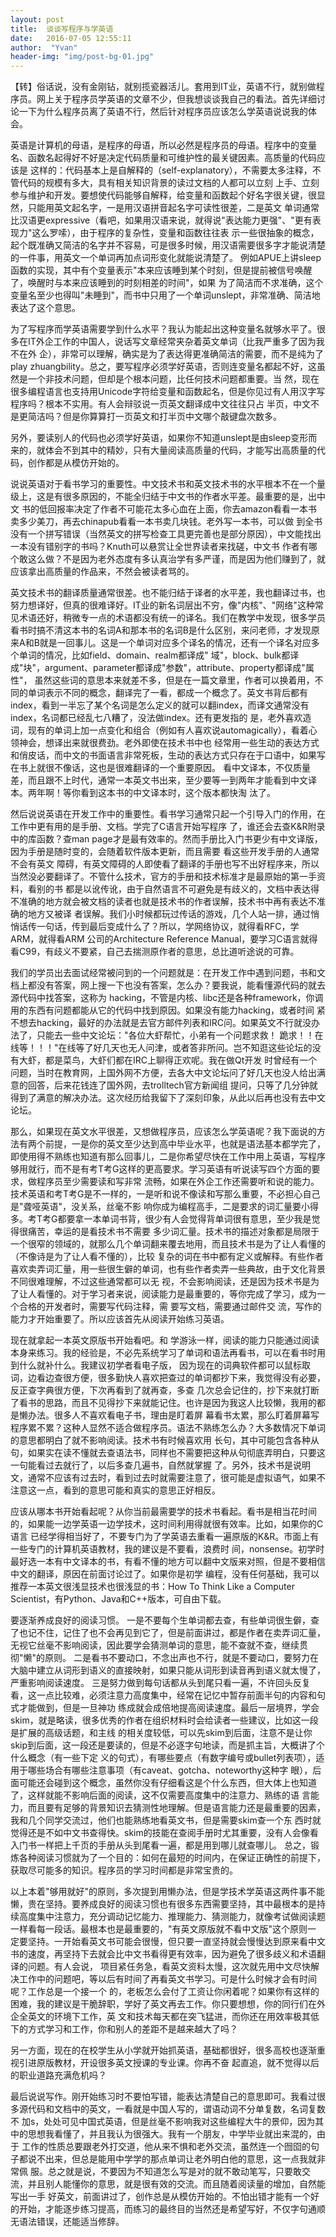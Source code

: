 ```yaml
---
layout: post
title:  谈谈写程序与学英语
date:   2016-07-05 12:55:11
author:  "Yvan"
header-img: "img/post-bg-01.jpg"
---
```


【转】俗话说，没有金刚钻，就别揽瓷器活儿。套用到IT业，英语不行，就别做程序员。网上关于程序员学英语的文章不少，但我想谈谈我自己的看法。首先详细讨论一下为什么程序员离了英语不行，然后针对程序员应该怎么学英语说说我的体会。

英语是计算机的母语，是程序的母语，所以必然是程序员的母语。程序中的变量名、函数名起得好不好是决定代码质量和可维护性的最关键因素。高质量的代码应该是 这样的：代码基本上是自解释的（self-explanatory），不需要太多注释，不管代码的规模有多大，具有相关知识背景的读过文档的人都可以立刻 上手、立刻参与维护和开发。要想使代码能够自解释，给变量和函数起个好名字很关键，很显然，只能用英文起名字，一是用汉语拼音起名字可读性很差，二是英文 单词通常比汉语更expressive（看吧，如果用汉语来说，就得说"表达能力更强"、"更有表现力"这么罗嗦），由于程序的复杂性，变量和函数往往表 示一些很抽象的概念，起个既准确又简洁的名字并不容易，可是很多时候，用汉语需要很多字才能说清楚的一件事，用英文一个单词再加点词形变化就能说清楚了。 例如APUE上讲sleep函数的实现，其中有个变量表示"本来应该睡到某个时刻，但是提前被信号唤醒了，唤醒时与本来应该睡到的时刻相差的时间"，如果 为了简洁而不求准确，这个变量名至少也得叫"未睡到"，而书中只用了一个单词unslept，非常准确、简洁地表达了这个意思。

为了写程序而学英语需要学到什么水平？我认为能起出这种变量名就够水平了。很多在IT外企工作的中国人，说话写文章经常夹杂着英文单词（比我严重多了因为我不在外 企），非常可以理解，确实是为了表达得更准确简洁的需要，而不是纯为了play zhuangbility。总之，要写程序必须学好英语，否则连变量名都起不好，这虽然是一个非技术问题，但却是个根本问题，比任何技术问题都重要。当 然，现在很多编程语言也支持用Unicode字符给变量和函数起名，但是你见过有人用汉字写程序吗？根本不实用。有人会辩驳说一页英文翻译成中文往往只占 半页，中文不是更简洁吗？但是你算算打一页英文和打半页中文哪个敲键盘次数多。

另外，要读别人的代码也必须学好英语，如果你不知道unslept是由sleep变形而来的，就体会不到其中的精妙，只有大量阅读高质量的代码，才能写出高质量的代码，创作都是从模仿开始的。

说说英语对于看书学习的重要性。中文技术书和英文技术书的水平根本不在一个量级上，这是有很多原因的，不能全归结于中文书的作者水平差。最重要的是，出中文 书的低回报率决定了作者不可能花太多心血在上面，你去amazon看看一本书卖多少美刀，再去chinapub看看一本书卖几块钱。老外写一本书，可以做 到全书没有一个拼写错误（当然英文的拼写检查工具更完善也是部分原因），中文能找出一本没有错别字的书吗？Knuth可以悬赏让全世界读者来找磋，中文书 作者有哪个敢这么做？不是因为老外态度有多认真治学有多严谨，而是因为他们赚到了，就应该拿出高质量的作品来，不然会被读者骂的。

英文技术书的翻译质量通常很差。也不能归结于译者的水平差，我也翻译过书，也努力想译好，但真的很难译好。IT业的新名词层出不穷，像"内核"、"网络"这种常 见术语还好，稍微专一点的术语都没有统一的译名。我们在教学中发现，很多学员看书时搞不清这本书的名词A和那本书的名词B是什么区别，来问老师，才发现原 来A和B就是一回事儿。这是一个单词对应多个译名的情况，还有一个译名对应多个单词的情况，比如field、domain、realm都译成" 域"，block、bulk都译成"块"，argument、parameter都译成"参数"，attribute、property都译成"属性"， 虽然这些词的意思本来就差不多，但是在一篇文章里，作者可以换着用，不同的单词表示不同的概念，翻译完了一看，都成一个概念了。英文书背后都有 index，看到一半忘了某个名词是怎么定义的就可以翻index，而译文通常没有index，名词都已经乱七八糟了，没法做index。还有更发指的 是，老外喜欢造词，现有的单词上加一点变化和组合（例如有人喜欢说automagically），看着心领神会，想译出来就很费劲。老外即使在技术书中也 经常用一些生动的表达方式和俏皮话，而中文的书面语言非常死板，生动的表达方式只存在于口语中，如果写在书上就很不像话，这也是很难翻译的一个重要原因。 看中文译本，不仅质量差，而且跟不上时代，通常一本英文书出来，至少要等一到两年才能看到中文译本。两年啊！等你看到这本书的中文译本时，这个版本都快淘 汰了。

然后说说英语在开发工作中的重要性。看书学习通常只起一个引导入门的作用，在工作中更有用的是手册、文档。学完了C语言开始写程序 了，谁还会去查K&R附录中的库函数？查man page才是最有效率的。然而手册比入门书更少有中文译版，因为手册是随时变的，会随着软件版本更新，而且需要
看这些开发手册的人通常不会有英文 障碍，有英文障碍的人即使看了翻译的手册也写不出好程序来，所以当然没必要翻译了。不管什么技术，官方的手册和技术标准才是最原始的第一手资料，看别的书 都是以讹传讹，由于自然语言不可避免是有歧义的，文档中表达得不准确的地方就会被文档的读者也就是技术书的作者误解，技术书中再有表达不准确的地方又被译 者误解。我们小时候都玩过传话的游戏，几个人站一排，通过悄悄话传一句话，传到最后变成什么了？所以，学网络协议，就得看RFC，学ARM，就得看ARM 公司的Architecture Reference Manual，要学习C语言就得看C99，有歧义不要紧，自己去揣测原作者的意思，总比道听途说的可靠。

我们的学员出去面试经常被问到的一个问题就是：在开发工作中遇到问题，书和文档上都没有答案，网上搜一下也没有答案，怎么办？要我说，能看懂源代码的就去源代码中找答案，这称为 hacking，不管是内核、libc还是各种framework，你调用的东西有问题都能从它的代码中找到原因。如果没有能力hacking，或者时间 紧不想去hacking，最好的办法就是去官方邮件列表和IRC问。如果英文不行就没办法了，只能去一些中文论坛："各位大虾帮忙，小弟有一个问题求救！ 跪求！！在线等！！！"在线等了好几天也无人问津，或者答非所问。岂不知逛这些论坛的没有大虾，都是菜鸟，大虾们都在IRC上聊得正欢呢。我在做Qt开发 时曾经有一个问题，当时在教育网，上国外网不方便，去各大中文论坛问了好几天也没人给出满意的回答，后来花钱连了国外网，去trolltech官方新闻组 提问，只等了几分钟就得到了满意的解决办法。这次经历给我留下了深刻印象，从此以后再也没有去中文论坛。

那么，如果现在英文水平很差，又想做程序员，应该怎么学英语呢？我下面说的方法有两个前提，一是你的英文至少达到高中毕业水平，也就是语法基本都学完了，即使用得不熟练也知道有那么回事儿，二是你希望尽快在工作中用上英语，写程序够用就行，而不是有考T考G这样的更高要求。学习英语有听说读写四个方面的要求，做程序员至少需要读和写非常 流畅，如果在外企工作还需要听和说的能力。技术英语和考T考G是不一样的，一是听和说不像读和写那么重要，不必担心自己是"聋哑英语"，没关系，丝毫不影 响你成为编程高手，二是要求的词汇量要小得多。考T考G都要拿一本单词书背，很少有人会觉得背单词很有意思，至少我是觉得很痛苦，幸运的是看技术书不需要 多少词汇量。技术书的描述对象都是局限于一个很窄的领域的，就那么几个单词翻来覆去地用，而且技术书是为了让人看懂的（不像诗是为了让人看不懂的），比较 复杂的词在书中都有定义或解释。有些作者喜欢卖弄词汇量，用一些很生僻的单词，也有些作者卖弄一些典故，由于文化背景不同很难理解，不过这些通常都可以无 视，不会影响阅读，还是因为技术书是为了让人看懂的。对于学习者来说，阅读能力是最重要的，等你完成了学习，成为一个合格的开发者时，需要写代码注释，需 要写文档，需要通过邮件交
流，写作的能力才开始重要了。所以应该首先从阅读开始练习英语。

现在就拿起一本英文原版书开始看吧。和 学游泳一样，阅读的能力只能通过阅读本身来练习。我的经验是，不必先系统学习了单词和语法再看书，可以在看书时用到什么就补什么。我建议初学者看电子版， 因为现在的词典软件都可以鼠标取词，边看边查很方便，很多勤快人喜欢把查过的单词都抄下来，我觉得没有必要，反正查字典很方便，下次再看到了就再查，多查 几次总会记住的，抄下来就打断了看书的思路，而且不见得抄下来就能记住。也许是因为我这人比较懒，我用的都是懒办法。很多人不喜欢看电子书，理由是盯着屏 幕看书太累，那么盯着屏幕写程序累不累？这种人显然不适合做程序员。语法不熟练怎么办？大多数情况下单词的意思都明白了就不影响阅读。技术书有时候喜欢用 长句，其中可能包含各种从句，如果实在读不懂就去查语法书，同样也不需要把这种从句彻底弄明白，只要这一句能看过去就行了，以后多查几遍书，自然就掌握 了。另外，技术书是说明文，通常不应该有过去时，看到过去时就需要注意了，很可能是虚拟语气，如果不注意这一点，看到的意思可能和真实的意思正好相反。

应该从哪本书开始看起呢？从你当前最需要学的技术书看起。看书是相当花时间的，如果能一边学英语一边学技术，这时间利用得就很有效率。比如，如果你的C语言 已经学得相当好了，不要专门为了学英语去重看一遍原版的K&R。市面上有一些专门的计算机英语教材，我的建议是不要看，浪费时 间，nonsense。初学时最好选一本有中文译本的书，有看不懂的地方可以翻中文版来对照，但是不要相信中文的翻译，原因在前面讨论过了。如果你是初学 编程，没有任何基础，我可以推荐一本英文很浅显技术也很浅显的书：How To Think Like a Computer Scientist，有Python、Java和C++版本，可自由下载。

要逐渐养成良好的阅读习惯。
一是不要每个生单词都去查，有些单词很生僻，查了也记不住，记住了也不会再见到它了，但是前面讲过，都是作者在卖弄词汇量，无视它丝毫不影响阅读，因此要学会猜测单词的意思，能不查就不查，继续贯彻"懒"的原则。
二是看书不要动口，不念出声也不行，就是不要动口，要努力在大脑中建立从词形到语义的直接映射，如果只能从词形到读音再到语义就太慢了，严重影响阅读速度。
三是努力做到每句话都从头到尾只看一遍，不许回头反复看，这一点比较难，必须注意力高度集中，经常在记忆中暂存前面半句的内容和句式才能做到，但是一旦神功 练成就会成倍地提高阅读速度。最后一层境界，学会skim，就是略读，很多优秀的作者在组织材料时会给读者一些建议，比如这一段是扩展的高级话题，和主线 的相关度较低，可以先skim到后面，注意不是让你skip到后面，这一段还是要读的，但是不必逐字句地读，而是抓主旨，大概讲了个什么概念（有一些下定 义的句式），有哪些要点（有数字编号或bullet列表项），适用于哪些场合有哪些注意事项（有caveat、gotcha、noteworthy这种字 眼），后面可能还会碰到这个概念，虽然你没有仔细看这是个什么东西，但大体上也知道了，这样就能不影响后面的阅读，这不仅需要高度集中的注意力、熟练的语 言能力，而且要有足够的背景知识去猜测性地理解。但是语言能力还是最重要的因素，我和几个同学交流过，他们也能熟练地看英文书，但是需要skim查一个东 西时就觉得还是不如中文书查得快。skim的技能在查阅手册时尤其重要，没有人会像看入门书一样把上千页的手册从头到尾看一遍，都是用到哪儿就查哪儿。
总之，锻炼各种阅读习惯就为了一个目的：如何在最短的时间内，在保证正确性的前提下，获取尽可能多的知识。程序员的学习时间都是非常宝贵的。

以上本着"够用就好"的原则，多次提到用懒办法，但是学技术学英语这两件事不能懒，贵在坚持。要养成良好的阅读习惯也有很多东西需要坚持，其中最根本的是持 续高度集中注意力，充分调动记忆能力、推理能力、猜测能力，就像考试做阅读题一样看每一段话。最根本也是最重要的，"有英文原版就不看中文版"这个原则一 定要坚持。一开始看英文书可能会很慢，但只要一直坚持就会慢慢达到原来看中文书的速度，再坚持下去就会比中文书看得更有效率，因为避免了很多歧义和术语翻 译的问题。有人会说， 项目紧任务急，看英文资料太慢，这次就先用中文尽快解决工作中的问题吧，等以后有时间了再看英文书学习。可是什么时候才会有时间呢？工作总是一个接一个 的，老板怎么会付了工资让你闲着呢？如果你有这样的困难，我的建议是干脆辞职，学好了英文再去工作。你只要想想，你的同行们在外企全英文的环境下工作，英 文和技术每天都在突飞猛进，而你还在用效率极其低下的方式学习和工作，你和别人的差距不是越来越大了吗？

另一方面，现在的在校学生从小学就开始抓英语，基础都很好，很多高校也逐渐重视引进原版教材，开设很多英文授课的专业课。你再不奋
起直追，就不觉得以后的职业道路充满危机吗？

最后说说写作。刚开始练习时不要怕写错，能表达清楚自己的意思即可。我看过很多源代码和文档中的英文，一看就是中国人写的，谓语动词不分单复数，名词复数不 加s，处处可见中国式英语，但是丝毫不影响我对这些编程大牛的景仰，因为其中的思想我看懂了，并且我认为很强大。我有一个朋友，中学毕业就出来混的，由于 工作的性质总要跟老外打交道，他从来不惧和老外交流，虽然连一个囫囵的句子都说不出来，但总是能用中学学的那点单词让老外明白他的意思，这一点我就非常佩 服。总之就是说，不要因为不知道怎么写是对的就不敢动笔写，只要敢交流，并且别人能懂你的意思，就是很有效的交流。而且随着阅读量的增加，自然能写出一手 好英文，前面讲过了，创作总是从模仿开始的。不怕出错才能有一个好的开始，才能逐步练习提高，而练习的最终目的当然还是希望写好，不仅字句通顺无语法错误，还能适当修辞。

